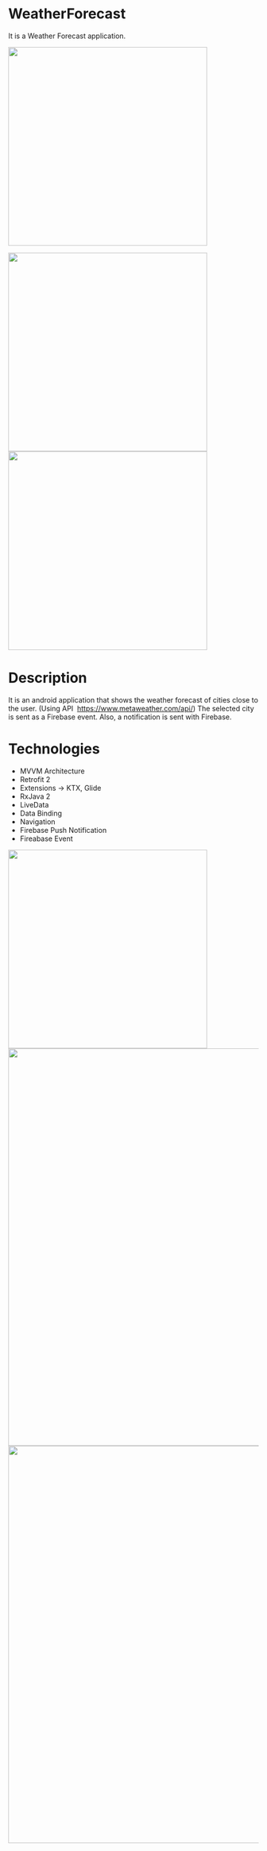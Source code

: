 # WeatherForecast

It is a Weather Forecast application.

<img src="https://user-images.githubusercontent.com/10815175/102055824-7d68b880-3dfc-11eb-998c-8cab357c3736.JPG" width="400">

<img src="https://user-images.githubusercontent.com/10815175/102055897-95d8d300-3dfc-11eb-8280-05dbfe534522.JPG" width="400"> <img src="https://user-images.githubusercontent.com/10815175/102055981-b6089200-3dfc-11eb-946f-98929b6f26ea.JPG" width="400">

# Description
It is an android application that shows the weather forecast of cities close to the user. (Using API ​ https://www.metaweather.com/api/​ )
The selected city is sent as a Firebase event.
Also, a notification is sent with Firebase.

# Technologies
- MVVM Architecture
- Retrofit 2
- Extensions -> KTX, Glide
- RxJava 2
- LiveData
- Data Binding
- Navigation
- Firebase Push Notification
- Fireabase Event
<img src="https://user-images.githubusercontent.com/10815175/102056470-7b532980-3dfd-11eb-86dc-b52eab38e3a1.JPG" width="400">
<img src="https://user-images.githubusercontent.com/10815175/102056528-91f98080-3dfd-11eb-91c5-71d65aaf61e7.JPG" width="800">
<img src="https://user-images.githubusercontent.com/10815175/102056560-9e7dd900-3dfd-11eb-994f-6029e6afd615.JPG" width="800">


